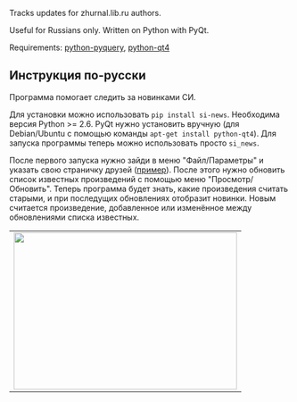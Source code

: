 Tracks updates for zhurnal.lib.ru authors. 

Useful for Russians only. Written on Python with PyQt.

Requirements: [python-pyquery](http://packages.python.org/pyquery/),
[python-qt4](http://www.riverbankcomputing.com/software/pyqt/download)

## Инструкция по-русски ##

Программа помогает следить за новинками СИ.

Для установки можно использовать `pip install si-news`. Необходима версия
Python >= 2.6. PyQt
нужно установить вручную (для Debian/Ubuntu с помощью команды `apt-get
install python-qt4`). Для запуска программы теперь можно использовать просто
`si_news`.

После первого запуска нужно зайди в
меню "Файл/Параметры" и указать свою страничку друзей
([пример](http://zhurnal.lib.ru/cgi-bin/frlist?DIR=m/malinowskij_d)). После
этого нужно обновить список известных произведений с помощью меню
"Просмотр/Обновить". Теперь программа будет знать, какие произведения считать
старыми, и при последущих обновлениях отобразит новинки. Новым считается
произведение, добавленное или изменённое между обновлениями списка известных.

<table style="width:auto;"><tr><td><a
href="https://picasaweb.google.com/lh/photo/QpL555__YA95vbxvl4N1GmSUucKC4aHYCggfktrfSac?feat=embedwebsite"><img
src="https://lh5.googleusercontent.com/_5s5fpajuq2M/TXzlPQe3qII/AAAAAAAAEaM/uLMXjk1l_6c/s400/si-news.png"
height="281" width="400" /></a></td></tr></table>
